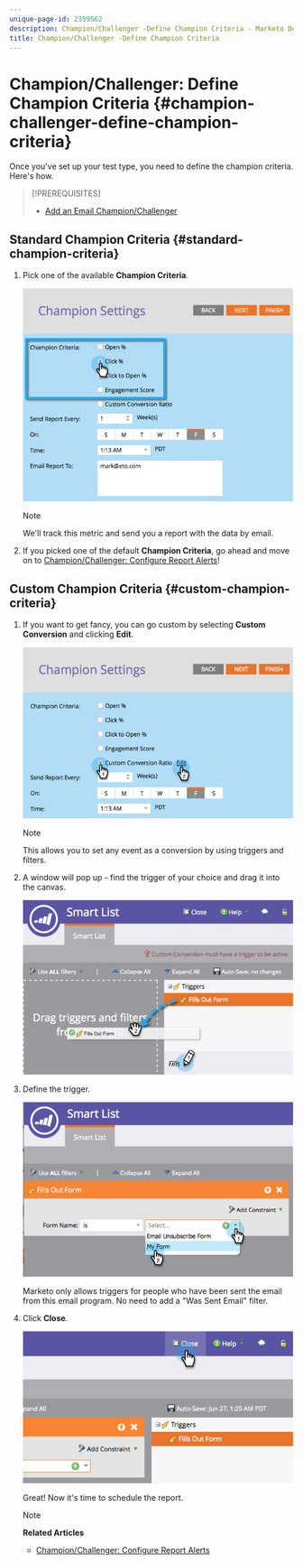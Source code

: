 ```yaml
---
unique-page-id: 2359562
description: Champion/Challenger -Define Champion Criteria - Marketo Docs - Product Documentation
title: Champion/Challenger -Define Champion Criteria
---
```


# Champion/Challenger: Define Champion Criteria {#champion-challenger-define-champion-criteria}

Once you've set up your test type, you need to define the champion criteria. Here's how.

>[!PREREQUISITES]
>
>* [Add an Email Champion/Challenger](add-an-email-champion-challenger.md)
>

## Standard Champion Criteria {#standard-champion-criteria}

1. Pick one of the available **Champion Criteria**.

   ![](assets/image2014-9-15-13-3a1-3a15.png)

   >[!NOTE]
   >
   >We'll track this metric and send you a report with the data by email.

1. If you picked one of the default **Champion Criteria**, go ahead and move on to [Champion/Challenger: Configure Report Alerts](champion-challenger-configure-report-alerts.md)!

## Custom Champion Criteria {#custom-champion-criteria}

1. If you want to get fancy, you can go custom by selecting **Custom Conversion** and clicking **Edit**.

   ![](assets/image2014-9-15-13-3a2-3a52.png)

   >[!NOTE]
   >
   >This allows you to set any event as a conversion by using triggers and filters.

1. A window will pop up - find the trigger of your choice and drag it into the canvas.

   ![](assets/image2014-9-15-13-3a3-3a38.png)

1. Define the trigger.

   ![](assets/image2014-9-15-13-3a3-3a54.png)

   Marketo only allows triggers for people who have been sent the email from this email program. No need to add a "Was Sent Email" filter.

1. Click **Close**.

   ![](assets/image2014-9-15-13-3a4-3a7.png)

   Great! Now it's time to schedule the report.

   >[!NOTE]
   >
   >**Related Articles**
   >
   >    
   >    
   >    * [Champion/Challenger: Configure Report Alerts](champion-challenger-configure-report-alerts.md)
   >    
   >

